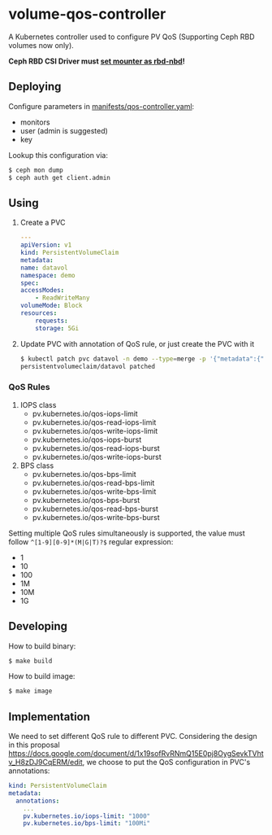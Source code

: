 # volume-qos-controller

A Kubernetes controller used to configure PV QoS (Supporting Ceph RBD volumes now only).

**Ceph RBD CSI Driver must [set mounter as rbd-nbd](https://github.com/ceph/ceph-csi/blob/devel/docs/rbd-nbd.md#configuration)!**

## Deploying

Configure parameters in [manifests/qos-controller.yaml](./manifests/qos-controller.yaml):

- monitors
- user (admin is suggested)
- key

Lookup this configuration via:

```bash
$ ceph mon dump
$ ceph auth get client.admin
```

## Using

1. Create a PVC

    ```yaml
    ---
    apiVersion: v1
    kind: PersistentVolumeClaim
    metadata:
    name: datavol
    namespace: demo
    spec:
    accessModes:
        - ReadWriteMany
    volumeMode: Block
    resources:
        requests:
        storage: 5Gi
    ```

1. Update PVC with annotation of QoS rule, or just create the PVC with it

    ```bash
    $ kubectl patch pvc datavol -n demo --type=merge -p '{"metadata":{"annotations": {"pv.kubernetes.io/qos-bps-limit": "10M"}}}'
    persistentvolumeclaim/datavol patched
    ```

### QoS Rules

1. IOPS class
    - pv.kubernetes.io/qos-iops-limit
    - pv.kubernetes.io/qos-read-iops-limit
    - pv.kubernetes.io/qos-write-iops-limit
    - pv.kubernetes.io/qos-iops-burst
    - pv.kubernetes.io/qos-read-iops-burst
    - pv.kubernetes.io/qos-write-iops-burst
1. BPS class
    - pv.kubernetes.io/qos-bps-limit
    - pv.kubernetes.io/qos-read-bps-limit
    - pv.kubernetes.io/qos-write-bps-limit
    - pv.kubernetes.io/qos-bps-burst
    - pv.kubernetes.io/qos-read-bps-burst
    - pv.kubernetes.io/qos-write-bps-burst

Setting multiple QoS rules simultaneously is supported, the value must follow `^[1-9][0-9]*(M|G|T)?$` regular expression:

- 1
- 10
- 100
- 1M
- 10M
- 1G

## Developing

How to build binary:

```bash
$ make build
```

How to build image:

```bash
$ make image
```

## Implementation

We need to set different QoS rule to different PVC. Considering the design in this proposal <https://docs.google.com/document/d/1x19sofRvRNmQ15E0pj8OygSevkTVhtv_H8zDJ9CqERM/edit>, we choose to put the QoS configuration in PVC's annotations:

```yaml
kind: PersistentVolumeClaim
metadata:
  annotations:
    ...
    pv.kubernetes.io/iops-limit: "1000"
    pv.kubernetes.io/bps-limit: "100Mi"
```
